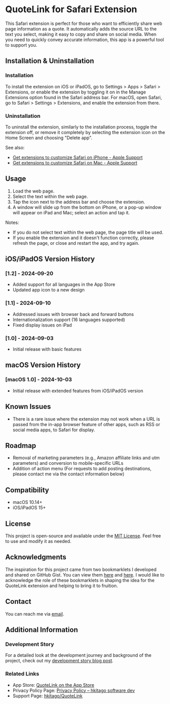 # QuoteLink for Safari Extension

This Safari extension is perfect for those who want to efficiently share web page information as a quote. It automatically adds the source URL to the text you select, making it easy to copy and share on social media. When you need to quickly convey accurate information, this app is a powerful tool to support you.

## Installation & Uninstallation

### Installation
To install the extension on iOS or iPadOS, go to Settings > Apps > Safari > Extensions, or enable the extension by toggling it on in the Manage Extensions option found in the Safari address bar.
For macOS, open Safari, go to Safari > Settings > Extensions, and enable the extension from there.

### Uninstallation
To uninstall the extension, similarly to the installation process, toggle the extension off, or remove it completely by selecting the extension icon on the Home Screen and choosing "Delete app".

See also: 
- [Get extensions to customize Safari on iPhone - Apple Support](https://support.apple.com/guide/iphone/iphab0432bf6/18.0/ios/18.0)
- [Get extensions to customize Safari on Mac - Apple Support](https://support.apple.com/guide/safari/get-extensions-sfri32508/mac)

## Usage

1. Load the web page.
2. Select the text within the web page.
3. Tap the icon next to the address bar and choose the extension.
4. A window will slide up from the bottom on iPhone, or a pop-up window will appear on iPad and Mac; select an action and tap it.

Notes:
- If you do not select text within the web page, the page title will be used.
- If you enable the extension and it doesn't function correctly, please refresh the page, or close and restart the app, and try again.

## iOS/iPadOS Version History

### [1.2] - 2024-09-20
- Added support for all languages in the App Store
- Updated app icon to a new design

### [1.1] - 2024-09-10
- Addressed issues with browser back and forward buttons
- Internationalization support (16 languages supported)
- Fixed display issues on iPad

### [1.0] - 2024-09-03
- Initial release with basic features

## macOS Version History

### [macOS 1.0] - 2024-10-03
- Initial release with extended features from iOS/iPadOS version

## Known Issues

- There is a rare issue where the extension may not work when a URL is passed from the in-app browser feature of other apps, such as RSS or social media apps, to Safari for display.

## Roadmap

- Removal of marketing parameters (e.g., Amazon affiliate links and utm parameters) and conversion to mobile-specific URLs
- Addition of action menu (For requests to add posting destinations, please contact me via the contact information below)

## Compatibility

- macOS 10.14+
- iOS/iPadOS 15+

## License

This project is open-source and available under the [MIT License](LICENSE). Feel free to use and modify it as needed.

## Acknowledgments

The inspiration for this project came from two bookmarklets I developed and shared on GitHub Gist. You can view them [here](https://gist.github.com/hkitago/67ed3a91c7941ab9a2c6b657bac692cb) and [here](https://gist.github.com/hkitago/1009207b098773cf0a29b76636eb03c5). I would like to acknowledge the role of these bookmarklets in shaping the idea for the QuoteLink extension and helping to bring it to fruition.

## Contact

You can reach me via [email](mailto:hkitago@gmail.com).

## Additional Information

### Development Story
For a detailed look at the development journey and background of the project, check out my [development story blog post](https://hkitago.com/2024/09/exploring-the-extension-the-quotelink-safari-dev-journey/).

### Related Links
- App Store: [QuoteLink on the App Store](https://apps.apple.com/app/quotelink-for-safari/id6670304147)
- Privacy Policy Page: [Privacy Policy – hkitago software dev](https://hkitago.com/wpautoterms/privacy-policy/)
- Support Page: [hkitago/QuoteLink](https://github.com/hkitago/QuoteLink/)
